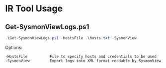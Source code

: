 # IR Tool Usage
## Get-SysmonViewLogs.ps1
```powershell
.\Get-SysmonViewLogs.ps1 -HostsFile .\hosts.txt -SysmonView
```
Options:
```
-HostsFile			File to specify hosts and credentials to be used
-SysmonView			Export logs into XML format readable by SysmonView